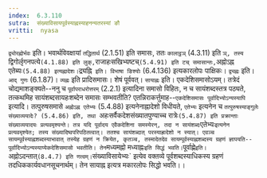 ```yaml
---
index:  6.3.110
sutra:  संख्याविसायपूर्वस्याह्नस्याहनन्यतरस्यां ङौ
vritti:  nyasa
---
```


`द्व्योरह्नोर्भवः` इति। भवार्थविवक्षायां `तद्धितार्थ` (2.1.51) इति समासः, ततः `कालाट्ठञ्` (4.3.11) इति `ञ्, तस्य `द्विगोर्लृगनपत्ये` (4.1.88) इति लुक्, `राजाहःसखिभ्यष्टच्` (5.4.91) इति टच् समासान्तः, `अह्नोऽह्न एतेब्यः` (5.4.88) इत्यह्नादेशः। `द्र्यह्नि` इति। विभाषा ङिश्योः` (6.4.136) इत्यकारलोपः पाक्षिकः। `द्व्यह्नः` इति। `आद् गुणः` (6.1.87)। `व्यह्नः` इति प्रादिसमासः। शेषं पूर्ववत्। `सायाह्नः` इति। एकदेशिसमासोऽयम्। तत्रेदं चोद्यमाशङ्क्यते--ननु च `पूर्वापराधरोत्तरम्` (2.2.1) इत्यादिना समासो विहितः, न च सायंशब्दस्तत्र पठ्यते, तत्कथमिह सायंशब्दसायहःशब्देन समासः सम्भवतीति? एतन्निराकर्त्तुमाह--`एकदेशिसमासः पूर्वादिभ्योऽन्यस्यापि` इत्यादि। तत्पुरुषसमासे `अह्नोऽह्न एतेभ्यः` (5.4.88) इत्यनेनाह्नादेशो विधीयते, `एतेभ्यः` इत्यनेन च `तत्पुरुषस्याङ्गुलेः संख्याव्ययादेः? (5.4.86) इति, तथा `अहःसर्वैकदेशसंख्यातपुण्याच्च रात्रेः` (5.4.87) इति प्रक्रान्ताः संख्याव्ययादयः प्रत्यवमृश्यन्ते। तत्र यदि पूर्वादय एवैकदेशिना समस्येरन्, तदा न सायंशब्दः `एतेभ्यः` इत्यनेन प्रत्यवमृश्येत; तस्य संख्यादिष्वपरिपठितत्वात्। ततश्च सायंशब्दात् परस्याह्रादेशो न स्यात्। एवञ्च सायम्पूर्वस्याह्नशब्दस्याभावात् तस्येह ग्रहणं न क्रियेत, कृतञ्च, तस्मादेतदेव सायम्पूर्वस्याह्नशब्दस्य ग्रहणं ज्ञापयति--पूर्वादिभ्योऽन्यस्याप्येकदेशिसमासो भवतीति। तेन `मध्यमह्नो मध्याह्नः` इति सिद्धं भवति। `पूर्वाह्णे` इति। `अह्नोऽदन्तात्` (8.4.7) इति णत्वम्। `संख्याविसायेभ्यः` इत्येव वक्तव्ये पूर्वशब्दस्याधिकस्य ग्रहणं तदधिककार्यवधानसूचनार्थम्। तेन सायाह्न इत्यत्र मकारलोपः सिद्धो भवति।।

